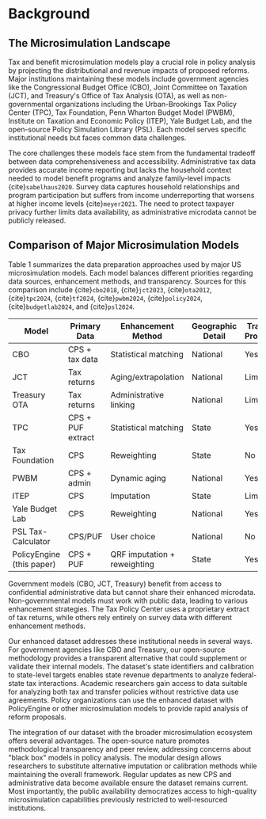 # Background

## The Microsimulation Landscape

Tax and benefit microsimulation models play a crucial role in policy analysis by projecting the distributional and revenue impacts of proposed reforms. Major institutions maintaining these models include government agencies like the Congressional Budget Office (CBO), Joint Committee on Taxation (JCT), and Treasury's Office of Tax Analysis (OTA), as well as non-governmental organizations including the Urban-Brookings Tax Policy Center (TPC), Tax Foundation, Penn Wharton Budget Model (PWBM), Institute on Taxation and Economic Policy (ITEP), Yale Budget Lab, and the open-source Policy Simulation Library (PSL). Each model serves specific institutional needs but faces common data challenges.

The core challenges these models face stem from the fundamental tradeoff between data comprehensiveness and accessibility. Administrative tax data provides accurate income reporting but lacks the household context needed to model benefit programs and analyze family-level impacts {cite}`sabelhaus2020`. Survey data captures household relationships and program participation but suffers from income underreporting that worsens at higher income levels {cite}`meyer2021`. The need to protect taxpayer privacy further limits data availability, as administrative microdata cannot be publicly released.

## Comparison of Major Microsimulation Models

Table 1 summarizes the data preparation approaches used by major US microsimulation models. Each model balances different priorities regarding data sources, enhancement methods, and transparency. Sources for this comparison include {cite}`cbo2018`, {cite}`jct2023`, {cite}`ota2012`, {cite}`tpc2024`, {cite}`tf2024`, {cite}`pwbm2024`, {cite}`policy2024`, {cite}`budgetlab2024`, and {cite}`psl2024`.

| Model | Primary Data | Enhancement Method | Geographic Detail | Transfer Programs | Public Access |
|-------|--------------|-------------------|-------------------|-------------------|---------------|
| CBO | CPS + tax data | Statistical matching | National | Yes | No |
| JCT | Tax returns | Aging/extrapolation | National | Limited | No |
| Treasury OTA | Tax returns | Administrative linking | National | Limited | No |
| TPC | CPS + PUF extract | Statistical matching | State | Yes | Limited |
| Tax Foundation | CPS | Reweighting | State | No | Yes |
| PWBM | CPS + admin | Dynamic aging | National | Yes | Limited |
| ITEP | CPS | Imputation | State | Limited | No |
| Yale Budget Lab | CPS | Reweighting | National | Yes | Yes |
| PSL Tax-Calculator | CPS/PUF | User choice | National | No | Yes |
| PolicyEngine (this paper) | CPS + PUF | QRF imputation + reweighting | State | Yes | Yes |

Government models (CBO, JCT, Treasury) benefit from access to confidential administrative data but cannot share their enhanced microdata. Non-governmental models must work with public data, leading to various enhancement strategies. The Tax Policy Center uses a proprietary extract of tax returns, while others rely entirely on survey data with different enhancement methods.

Our enhanced dataset addresses these institutional needs in several ways. For government agencies like CBO and Treasury, our open-source methodology provides a transparent alternative that could supplement or validate their internal models. The dataset's state identifiers and calibration to state-level targets enables state revenue departments to analyze federal-state tax interactions. Academic researchers gain access to data suitable for analyzing both tax and transfer policies without restrictive data use agreements. Policy organizations can use the enhanced dataset with PolicyEngine or other microsimulation models to provide rapid analysis of reform proposals.

The integration of our dataset with the broader microsimulation ecosystem offers several advantages. The open-source nature promotes methodological transparency and peer review, addressing concerns about "black box" models in policy analysis. The modular design allows researchers to substitute alternative imputation or calibration methods while maintaining the overall framework. Regular updates as new CPS and administrative data become available ensure the dataset remains current. Most importantly, the public availability democratizes access to high-quality microsimulation capabilities previously restricted to well-resourced institutions.
